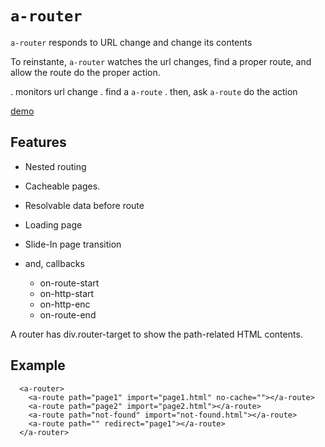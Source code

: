 # `a-router`

`a-router` responds to URL change and change its contents

To reinstante, `a-router` watches the url changes, find a proper route, and allow the route do the proper action.

 . monitors url change
 . find a `a-route`
 . then, ask `a-route` do the action
 
 [demo](https://custom-element.github.io/#router)

## Features

  * Nested routing
  * Cacheable pages.
  * Resolvable data before route
  * Loading page
  * Slide-In page transition
  * and, callbacks

    * on-route-start
    * on-http-start
    * on-http-enc
    * on-route-end

A router has div.router-target to show the path-related HTML contents.

## Example
```
  <a-router>
    <a-route path="page1" import="page1.html" no-cache=""></a-route>
    <a-route path="page2" import="page2.html"></a-route>
    <a-route path="not-found" import="not-found.html"></a-route>
    <a-route path="" redirect="page1"></a-route>
  </a-router>
```
